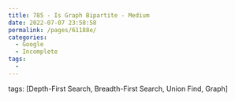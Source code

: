 ```yaml
---
title: 785 - Is Graph Bipartite - Medium
date: 2022-07-07 23:58:58
permalink: /pages/61188e/
categories:
  - Google
  - Incomplete
tags:
  - 
---
```

tags: [Depth-First Search, Breadth-First Search, Union Find, Graph]